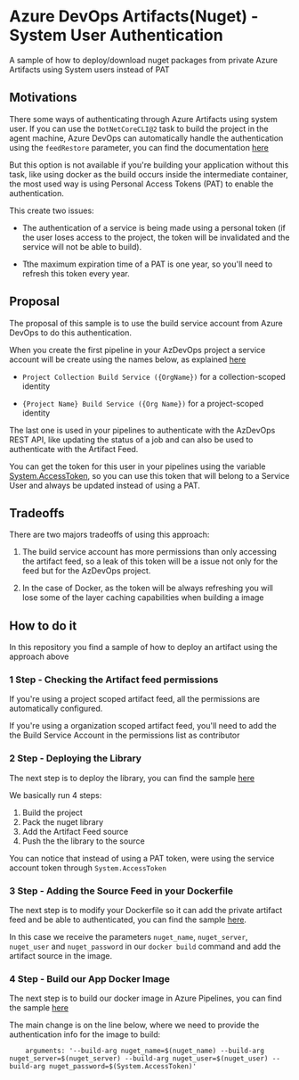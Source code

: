 # Azure DevOps Artifacts(Nuget) - System User Authentication
A sample of how to deploy/download nuget packages from private Azure Artifacts using System users instead of PAT 



## Motivations

There some ways of authenticating through Azure Artifacts using system user. If you can use the ```DotNetCoreCLI@2``` task to build the project in the agent machine, Azure DevOps can automatically handle the authentication using the ```feedRestore``` parameter, you can find the documentation [here](https://docs.microsoft.com/en-us/azure/devops/pipelines/tasks/build/dotnet-core-cli?view=azure-devops)

But this option is not available if you're building your application without this task, like using docker as the build occurs inside the intermediate container, the most used way is using Personal Access Tokens (PAT) to enable the authentication.

This create two issues:

* The authentication of a service is being made using a personal token (if the user loses access to the project, the token will be invalidated and the service will not be able to build).

* Tthe maximum expiration time of a PAT is one year, so you'll need to refresh this token every year.

## Proposal

The proposal of this sample is to use the build service account from Azure DevOps to do this authentication.

When you create the first pipeline in your AzDevOps project a service account will be create using the names below, as explained [here](https://docs.microsoft.com/en-us/azure/devops/pipelines/process/access-tokens?view=azure-devops&tabs=yaml#job-authorization-scope)

* ```Project Collection Build Service ({OrgName})``` for a collection-scoped identity

* ```{Project Name} Build Service ({Org Name})``` for a project-scoped identity

The last one is used in your pipelines to authenticate with the AzDevOps REST API, like updating the status of a job and can also be used to authenticate with the Artifact Feed.

You can get the token for this user in your pipelines using the variable [System.AccessToken](https://docs.microsoft.com/en-us/azure/devops/pipelines/build/variables?view=azure-devops&tabs=yaml#systemaccesstoken), so you can use this token that will belong to a Service User and always be updated instead of using a PAT.

## Tradeoffs

There are two majors tradeoffs of using this approach:

1. The build service account has more permissions than only accessing the artifact feed, so a leak of this token will be a issue not only for the feed but for the AzDevOps project.

2. In the case of Docker, as the token will be always refreshing you will lose some of the layer caching capabilities when building a image


## How to do it

In this repository you find a sample of how to deploy an artifact using the approach above

### 1 Step - Checking the Artifact feed permissions

If you're using a project scoped artifact feed, all the permissions are automatically configured.

If you're using a organization scoped artifact feed, you'll need to add the the Build Service Account in the permissions list as contributor

### 2 Step - Deploying the Library

The next step is to deploy the library, you can find the sample [here](https://github.com/psbds/azdevops-nuget-artifact-sysuser-auth-sample/blob/master/build-library.yaml)

We basically run 4 steps:
1. Build the project
2. Pack the nuget library
3. Add the Artifact Feed source
4. Push the the library to the source

You can notice that instead of using a PAT token, were using the service account token through ```System.AccessToken```

### 3 Step - Adding the Source Feed in your Dockerfile
The next step is to modify your Dockerfile so it can add the private artifact feed and be able to authenticated, you can find the sample [here](https://github.com/psbds/azdevops-nuget-artifact-sysuser-auth-sample/blob/master/app/Dockerfile).

In this case we receive the parameters ```nuget_name```, ```nuget_server```, ```nuget_user``` and ```nuget_password``` in our ```docker build``` command and add the artifact source in the image.

### 4 Step - Build our App Docker Image

The next step is to build our docker image in Azure Pipelines, you can find the sample [here](https://github.com/psbds/azdevops-nuget-artifact-sysuser-auth-sample/blob/master/build-app-docker.yaml)

The main change is on the line below, where we need to provide the authentication info for the image to build:

```
    arguments: '--build-arg nuget_name=$(nuget_name) --build-arg nuget_server=$(nuget_server) --build-arg nuget_user=$(nuget_user) --build-arg nuget_password=$(System.AccessToken)'
```
